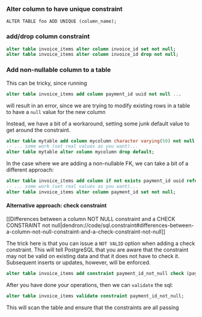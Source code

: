 
### Alter column to have unique constraint
`ALTER TABLE foo ADD UNIQUE (column_name);`

### add/drop column constraint
```sql
alter table invoice_items alter column invoice_id set not null;
alter table invoice_items alter column invoice_id drop not null;
```

### Add non-nullable column to a table
This can be tricky, since running
```sql
alter table invoice_items add column payment_id uuid not null ...
```

will result in an error, since we are trying to modify existing rows in a table to have a `null` value for the new column

Instead, we have a bit of a workaround, setting some junk default value to get around the constraint.
```sql
alter table mytable add column mycolumn character varying(50) not null default 'foo';
-- ... some work (set real values as you want)...
alter table mytable alter column mycolumn drop default;
```

In the case where we are adding a non-nullable FK, we can take a bit of a different approach:
```sql
alter table invoice_items add column if not exists payment_id uuid references payments;
-- ... some work (set real values as you want)...
alter table invoice_items alter column payment_id set not null;
```

#### Alternative approach: check constraint
[[Differences between a column NOT NULL constraint and a CHECK CONSTRAINT not null|dendron://code/sql.constraint#differences-between-a-column-not-null-constraint-and-a-check-constraint-not-null]]

The trick here is that you can issue a `NOT VALID` option when adding a check constraint. This will tell PostgreSQL that you are aware that the constraint may not be valid on existing data and that it does not have to check it. Subsequent inserts or updates, however, will be enforced.
```sql
alter table invoice_items add constraint payment_id_not_null check (payment_id is not null) not valid;
```
After you have done your operations, then we can `validate` the sql:
```sql
alter table invoice_items validate constraint payment_id_not_null;
```
This will scan the table and ensure that the constraints are all passing
